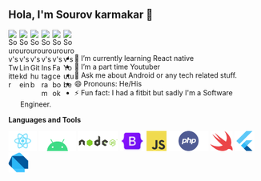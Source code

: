<!-- ## Hola, I'm [Sourov karmakar!](https://pawan.live) 👋 -->

## Hola, I'm Sourov karmakar 👋

<a href="https://twitter.com/KarmakarSourov1">
  <img align="left" alt="Sourov's Twitter" width="22px" src="https://cdn.jsdelivr.net/npm/simple-icons@v3/icons/twitter.svg" />
</a>
<a href="https://www.linkedin.com/in/sourov-karmakar-9a1299116/">
  <img align="left" alt="Sourov's Linkdein" width="22px" src="https://cdn.jsdelivr.net/npm/simple-icons@v3/icons/linkedin.svg" />
</a>
<a href="https://github.com/kikusourabh">
  <img align="left" alt="Sourov's Github" width="22px" src="https://cdn.jsdelivr.net/npm/simple-icons@v3/icons/github.svg" />
</a>
<a href="https://www.instagram.com/mr._karmakar_/">
  <img align="left" alt="Sourov's Instagram" width="22px" src="https://cdn.jsdelivr.net/npm/simple-icons@v3/icons/instagram.svg" />
</a>
<a href="https://www.facebook.com/sourov.karmakar.3726">
  <img align="left" alt="Sourov's Facebook" width="22px" src="https://cdn.jsdelivr.net/npm/simple-icons@v3/icons/facebook.svg" />
</a>
<a href="https://www.youtube.com/channel/UCcsJa71zJgNGw_kChPvYJGg">
  <img align="left" alt="Sourov's Youtube" width="22px" src="https://cdn.jsdelivr.net/npm/simple-icons@v3/icons/youtube.svg" />
</a>

<br/>
<br/>

<!-- - 🔭 I’m currently working on [Frontier Wallet](https://frontierwallet.com). -->

- 🌱 I’m currently learning React native
- 👯 I’m a part time Youtuber
- 💬 Ask me about Android or any tech related stuff.
- 😄 Pronouns: He/His
- ⚡ Fun fact: I had a fitbit but sadly I'm a Software Engineer.

**Languages and Tools**

<code><img height="40" src="https://raw.githubusercontent.com/kikusourabh/kikusourabh/master/react-native.png"></code>
<code><img height="40" src="https://raw.githubusercontent.com/kikusourabh/kikusourabh/master/android.png"></code>
<code><img height="40" src="https://raw.githubusercontent.com/kikusourabh/kikusourabh/master/nodejs.png"></code>
<code><img height="40" src="https://raw.githubusercontent.com/kikusourabh/kikusourabh/master/bootstrap.png"></code>
<code><img height="40" src="https://raw.githubusercontent.com/kikusourabh/kikusourabh/master/JavaScript.png"></code>
<code><img height="40" src="https://raw.githubusercontent.com/kikusourabh/kikusourabh/master/php.png"></code>
<code><img height="40" src="https://raw.githubusercontent.com/kikusourabh/kikusourabh/master/swift.png"></code>
<code><img height="40" src="https://raw.githubusercontent.com/kikusourabh/kikusourabh/master/flutter.png"></code>
<code><img height="40" src="https://raw.githubusercontent.com/kikusourabh/kikusourabh/master/dart.png"></code>

